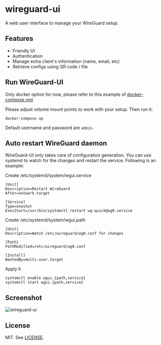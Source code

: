 # wireguard-ui
A web user interface to manage your WireGuard setup.

## Features
- Friendly UI
- Authentication
- Manage extra client's information (name, email, etc)
- Retrieve configs using QR code / file

## Run WireGuard-UI
Only docker option for now, please refer to this example of [docker-compose.yml](https://github.com/ngoduykhanh/wireguard-ui/blob/master/docker-compose.yaml).

Please adjust volume mount points to work with your setup. Then run it:

```
docker-compose up
```

Default username and password are `admin`.

## Auto restart WireGuard daemon
WireGuard-UI only takes care of configuration generation. You can use systemd to watch for the changes and restart the service. Following is an example:

Create /etc/systemd/system/wgui.service

```
[Unit]
Description=Restart WireGuard
After=network.target

[Service]
Type=oneshot
ExecStart=/usr/bin/systemctl restart wg-quick@wg0.service
```

Create /etc/systemd/system/wgui.path

```
[Unit]
Description=Watch /etc/wireguard/wg0.conf for changes

[Path]
PathModified=/etc/wireguard/wg0.conf

[Install]
WantedBy=multi-user.target
```

Apply it
```
systemctl enable wgui.{path,service}
systemctl start wgui.{path,service}
```

## Screenshot

![wireguard-ui](https://user-images.githubusercontent.com/6447444/80270680-76adf980-86e4-11ea-8ca1-9237f0dfa249.png)

## License
MIT. See [LICENSE](https://github.com/ngoduykhanh/wireguard-ui/blob/master/LICENSE).
